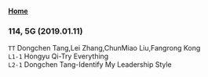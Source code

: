 #### [Home](https://eshtmc.github.io/)    

### 114, 5G (2019.01.11)   
`TT` Dongchen Tang,Lei Zhang,ChunMiao Liu,Fangrong Kong  
`L1-1` Hongyu Qi-Try Everything   
`L2-1` Dongchen Tang-Identify My Leadership Style   
